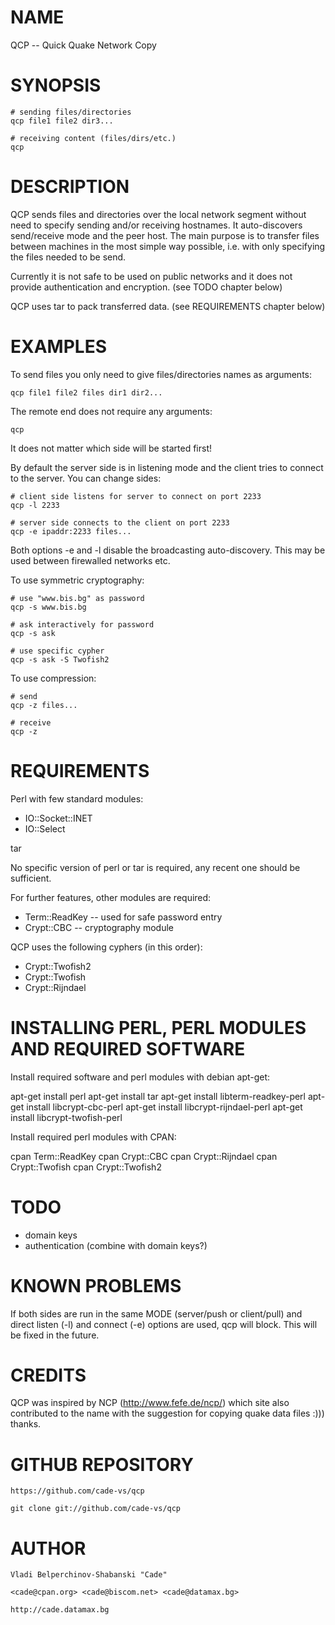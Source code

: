 # NAME

QCP -- Quick Quake Network Copy

# SYNOPSIS

    # sending files/directories
    qcp file1 file2 dir3...
  
    # receiving content (files/dirs/etc.)
    qcp

# DESCRIPTION

QCP sends files and directories over the local network segment without need 
to specify sending and/or receiving hostnames. It auto-discovers send/receive 
mode and the peer host. The main purpose is to transfer files between 
machines in the most simple way possible, i.e. with only specifying the files
needed to be send.

Currently it is not safe to be used on public networks and it does not 
provide authentication and encryption. 
(see TODO chapter below)

QCP uses tar to pack transferred data.
(see REQUIREMENTS chapter below)

# EXAMPLES

To send files you only need to give files/directories names as arguments:

    qcp file1 file2 files dir1 dir2...
  
The remote end does not require any arguments:

    qcp
  
It does not matter which side will be started first!

By default the server side is in listening mode and the client tries to 
connect to the server. You can change sides:

    # client side listens for server to connect on port 2233
    qcp -l 2233
    
    # server side connects to the client on port 2233
    qcp -e ipaddr:2233 files...
    
Both options -e and -l disable the broadcasting auto-discovery. This may
be used between firewalled networks etc.    

To use symmetric cryptography:

    # use "www.bis.bg" as password
    qcp -s www.bis.bg
    
    # ask interactively for password
    qcp -s ask
    
    # use specific cypher
    qcp -s ask -S Twofish2

To use compression:

    # send
    qcp -z files...
    
    # receive
    qcp -z

# REQUIREMENTS

Perl with few standard modules:

  * IO::Socket::INET
  * IO::Select

tar

No specific version of perl or tar is required, any recent one should 
be sufficient.

For further features, other modules are required:

  * Term::ReadKey  -- used for safe password entry
  * Crypt::CBC     -- cryptography module
  
QCP uses the following cyphers (in this order):

  * Crypt::Twofish2
  * Crypt::Twofish
  * Crypt::Rijndael
  
# INSTALLING PERL, PERL MODULES AND REQUIRED SOFTWARE

Install required software and perl modules with debian apt-get:
  
  apt-get install perl
  apt-get install tar
  apt-get install libterm-readkey-perl 
  apt-get install libcrypt-cbc-perl
  apt-get install libcrypt-rijndael-perl
  apt-get install libcrypt-twofish-perl

Install required perl modules with CPAN:

  cpan Term::ReadKey
  cpan Crypt::CBC
  cpan Crypt::Rijndael
  cpan Crypt::Twofish
  cpan Crypt::Twofish2

# TODO

* domain keys
* authentication (combine with domain keys?)

# KNOWN PROBLEMS

If both sides are run in the same MODE (server/push or client/pull) and direct
listen (-l) and connect (-e) options are used, qcp will block. This will be
fixed in the future.

# CREDITS

QCP was inspired by NCP (http://www.fefe.de/ncp/) which site also contributed
to the name with the suggestion for copying quake data files :))) thanks.

# GITHUB REPOSITORY

    https://github.com/cade-vs/qcp

    git clone git://github.com/cade-vs/qcp

# AUTHOR

    Vladi Belperchinov-Shabanski "Cade"

    <cade@cpan.org> <cade@biscom.net> <cade@datamax.bg>

    http://cade.datamax.bg
